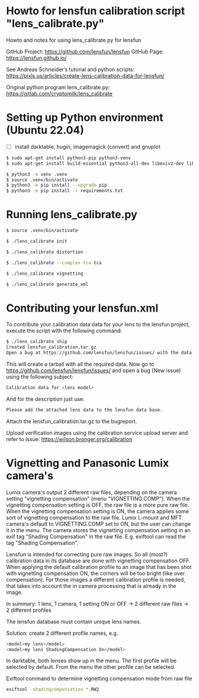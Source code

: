 # Howto for lensfun calibration script "lens_calibrate.py"
Howto and notes for using lens_calibrate.py for lensfun

GitHub Project: https://github.com/lensfun/lensfun GitHub Page: https://lensfun.github.io/

See Andreas Schneider’s tutorial and python scripts:
https://pixls.us/articles/create-lens-calibration-data-for-lensfun/

Original python program lens_calibrate.py:
https://gitlab.com/cryptomilk/lens_calibrate

# Setting up Python environment (Ubuntu 22.04)

- [ ] install darktable, hugin, imagemagick (convert) and gnuplot

```bash
$ sudo apt-get install python3-pip python3-venv
$ sudo apt-get install build-essential python3-all-dev libexiv2-dev libboost-python-dev

$ python3 -m venv .venv
$ source .venv/bin/activate
$ python3 -m pip install --upgrade pip
$ python3 -m pip install -r requirements.txt
```


# Running lens_calibrate.py
```bash
$ source .venv/bin/activate

$ ./lens_calibrate init

$ ./lens_calibrate distortion

$ ./lens_calibrate --complex-tca tca

$ ./lens_calibrate vignetting

$ ./lens_calibrate generate_xml
```


# Contributing your lensfun.xml

To contribute your calibration data data for your lens to the lensfun project, execute the script with the following command:

```bash
$ ./lens_calibrate ship
Created lensfun_calibration.tar.gz
Open a bug at https://github.com/lensfun/lensfun/issues/ with the data.
```

This will create a tarball with all the required data. Now go to
https://github.com/lensfun/lensfun/issues/
and open a bug (New issue) using the following subject:

```bash
Calibration data for <lens model>
```

And for the description just use:
```bash
Please add the attached lens data to the lensfun data base.
```

Attach the lensfun_calibration.tar.gz to the bugreport.

Upload verification images using the calibration service upload server and refer to issue:
https://wilson.bronger.org/calibration



# Vignetting and Panasonic Lumix camera's
Lumix camera's output 2 different raw files,
depending on the camera setting "vignetting compensation" (menu "VIGNETTING.COMP").
When the vignetting compensation setting is OFF,
the raw file is a more pure raw file.
When the vignetting compensation setting is ON,
the camera applies some sort of vignetting compensation to the raw file.
Lumix L-mount and MFT camera's default to VIGNETTING.COMP set to ON,
but the user can change it in the menu.
The camera stores the vignetting compensation setting in an exif tag "Shading Compensation" in the raw file.
E.g. exiftool can read the tag "Shading Compensation".

Lensfun is intended for correcting pure raw images. So all (most?) calibration data in its database are done with vignetting compensation OFF.
When applying the default calibration profile to an image that has been shot with vignetting compensation ON,
the corners will be too bright (like over compensation).
For those images a different calibration profile is needed,
that takes into account the in camera processing that is already in the image. 

In summary: 1 lens, 1 camera, 1 setting ON or OFF -> 2 different raw files -> 2 different profiles

The lensfun database must contain unique lens names.

Solution: create 2 different profile names, e.g.
```bash
<model>my lens</model>
<model>my lens ShadingCompensation On</model>
```

In darktable, both lenses show up in the menu. The first profile will be selected by default. From the menu the other profile can be selected.

Exiftool command to determine vignetting compensation mode from raw file
```bash
exiftool -shadingcompensation *.RW2
```

